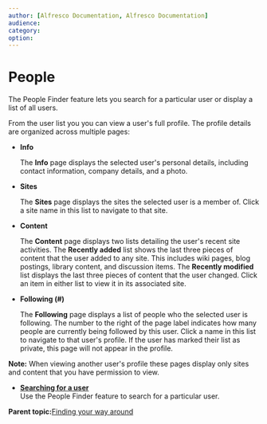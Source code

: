 ```yaml
---
author: [Alfresco Documentation, Alfresco Documentation]
audience: 
category: 
option: 
---
```


# People

The People Finder feature lets you search for a particular user or display a list of all users.

From the user list you you can view a user's full profile. The profile details are organized across multiple pages:

-   **Info**

    The **Info** page displays the selected user's personal details, including contact information, company details, and a photo.

-   **Sites**

    The **Sites** page displays the sites the selected user is a member of. Click a site name in this list to navigate to that site.

-   **Content**

    The **Content** page displays two lists detailing the user's recent site activities. The **Recently added** list shows the last three pieces of content that the user added to any site. This includes wiki pages, blog postings, library content, and discussion items. The **Recently modified** list displays the last three pieces of content that the user changed. Click an item in either list to view it in its associated site.

-   **Following \(\#\)**

    The **Following** page displays a list of people who the selected user is following. The number to the right of the page label indicates how many people are currently being followed by this user. Click a name in this list to navigate to that user's profile. If the user has marked their list as private, this page will not appear in the profile.


**Note:** When viewing another user's profile these pages display only sites and content that you have permission to view.

-   **[Searching for a user](../tasks/people-search.md)**  
Use the People Finder feature to search for a particular user.

**Parent topic:**[Finding your way around](../concepts/ui-description.md)

